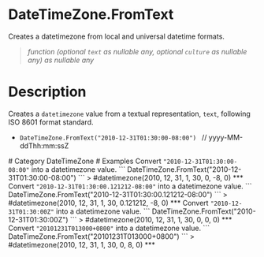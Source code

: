 ﻿# DateTimeZone.FromText
Creates a datetimezone from local and universal datetime formats.
> _function (optional <code>text</code> as nullable any, optional <code>culture</code> as nullable any) as nullable any_
# Description 
Creates a <code>datetimezone</code> value from a textual representation, <code>text</code>, following ISO 8601 format standard.
  <ul>
   <li> <code>DateTimeZone.FromText("2010-12-31T01:30:00-08:00") </code> // yyyy-MM-ddThh:mm:ssZ </li>
  </ul>
# Category 
DateTimeZone
# Examples 
Convert <code>"2010-12-31T01:30:00-08:00"</code> into a datetimezone value.
```
DateTimeZone.FromText("2010-12-31T01:30:00-08:00")
```
> #datetimezone(2010, 12, 31, 1, 30, 0, -8, 0)
***
Convert <code>"2010-12-31T01:30:00.121212-08:00"</code> into a datetimezone value.
```
DateTimeZone.FromText("2010-12-31T01:30:00.121212-08:00")
```
> #datetimezone(2010, 12, 31, 1, 30, 0.121212, -8, 0)
***
Convert <code>"2010-12-31T01:30:00Z"</code> into a datetimezone value.
```
DateTimeZone.FromText("2010-12-31T01:30:00Z")
```
> #datetimezone(2010, 12, 31, 1, 30, 0, 0, 0)
***
Convert <code>"20101231T013000+0800"</code> into a datetimezone value.
```
DateTimeZone.FromText("20101231T013000+0800")
```
> #datetimezone(2010, 12, 31, 1, 30, 0, 8, 0)
***
